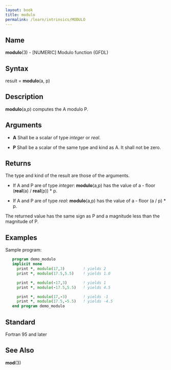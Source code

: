```yaml
---
layout: book
title: modulo
permalink: /learn/intrinsics/MODULO
---
```

## __Name__

__modulo__(3) - \[NUMERIC\] Modulo function
(GFDL)

## __Syntax__

result = __modulo__(a, p)

## __Description__

__modulo__(a,p) computes the A modulo P.

## __Arguments__

  - __A__
    Shall be a scalar of type _integer_ or _real_.

  - __P__
    Shall be a scalar of the same type and kind as A. It shall not be
    zero.

## __Returns__

The type and kind of the result are those of the arguments.

  - If A and P are of type _integer_: __modulo__(a,p) has the value of a -
    floor (__real__(a) / __real__(p)) \* p.

  - If A and P are of type _real_: __modulo__(a,p) has the value of a -
    floor (a / p) \* p.

The returned value has the same sign as P and a magnitude less than the
magnitude of P.

## __Examples__

Sample program:

```fortran
   program demo_modulo
   implicit none
     print *, modulo(17,3)        ! yields 2
     print *, modulo(17.5,5.5)    ! yields 1.0

     print *, modulo(-17,3)       ! yields 1
     print *, modulo(-17.5,5.5)   ! yields 4.5

     print *, modulo(17,-3)       ! yields -1
     print *, modulo(17.5,-5.5)   ! yields -4.5
   end program demo_modulo
```

## __Standard__

Fortran 95 and later

## __See Also__

__mod__(3)
